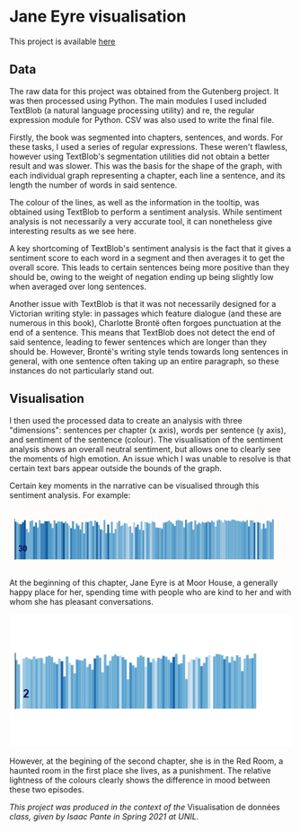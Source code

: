 # Jane Eyre visualisation

This project is available [here](https://sorchawalsh.github.io/jane_eyre_visualisation/)
## Data
The raw data for this project was obtained from the Gutenberg project. It was then processed using Python. The main modules I used included TextBlob (a natural language processing utility) and re, the regular expression module for Python. CSV was also used to write the final file.

Firstly, the book was segmented into chapters, sentences, and words. For these tasks, I used a series of regular expressions. These weren't flawless, however using TextBlob's segmentation utilities did not obtain a better result and was slower. This was the basis for the shape of the graph, with each individual graph representing a chapter, each line a sentence, and its length the number of words in said sentence.

The colour of the lines, as well as the information in the tooltip, was obtained using TextBlob to perform a sentiment analysis. While sentiment analysis is not necessarily a very accurate tool, it can nonetheless give interesting results as we see here.

A key shortcoming of TextBlob's sentiment analysis is the fact that it gives a sentiment score to each word in a segment and then averages it to get the overall score. This leads to certain sentences being more positive than they should be, owing to the weight of negation ending up being slightly low when averaged over long sentences.

Another issue with TextBlob is that it was not necessarily designed for a Victorian writing style: in passages which feature dialogue (and these are numerous in this book), Charlotte Brontë often forgoes punctuation at the end of a sentence. This means that TextBlob does not detect the end of said sentence, leading to fewer sentences which are longer than they should be. However, Brontë's writing style tends towards long sentences in general, with one sentence often taking up an entire paragraph, so these instances do not particularly stand out.

## Visualisation
I then used the processed data to create an analysis with three "dimensions": sentences per chapter (x axis), words per sentence (y axis), and sentiment of the sentence (colour). The visualisation of the sentiment analysis shows an overall neutral sentiment, but allows one to clearly see the moments of high emotion. An issue which I was unable to resolve is that certain text bars appear outside the bounds of the graph.

Certain key moments in the narrative can be visualised through this sentiment analysis. For example:
![Chapter 30](photos/chapter_30.png)

At the beginning of this chapter, Jane Eyre is at Moor House, a generally happy place for her, spending time with people who are kind to her and with whom she has pleasant conversations.

![Chapter 2](photos/chapter_2.png)

However, at the begining of the second chapter, she is in the Red Room, a haunted room in the first place she lives, as a punishment. The relative lightness of the colours clearly shows the difference in mood between these two episodes.

_This project was produced in the context of the_ Visualisation de données _class, given by Isaac Pante in Spring 2021 at UNIL._
